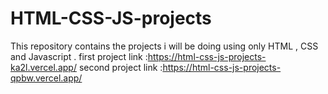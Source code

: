 # HTML-CSS-JS-projects

This repository contains the projects i will be doing using only HTML , CSS and Javascript .
first project link :https://html-css-js-projects-ka2l.vercel.app/
second project link :https://html-css-js-projects-qpbw.vercel.app/
